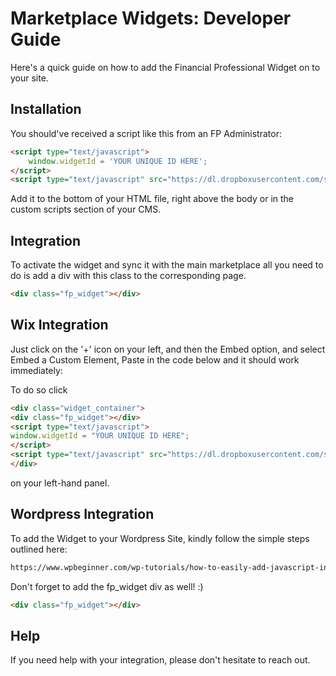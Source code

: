 # Marketplace Widgets: Developer Guide

Here's a quick guide on how to add the Financial Professional Widget on to your site.

## Installation

You should've received a script like this from an FP Administrator:

```html
<script type="text/javascript">
    window.widgetId = 'YOUR UNIQUE ID HERE';
</script>
<script type="text/javascript" src="https://dl.dropboxusercontent.com/s/mk5kn7jalzx7py5/widget.js?dl=0"></script>
```
Add it to the bottom of your HTML file, right above the body or in the custom scripts section of your CMS.
## Integration

To activate the widget and sync it with the main marketplace all you need to do is add a div with this class to the corresponding page.
```html
<div class="fp_widget"></div>
```

## Wix Integration
Just click on the '+' icon on your left, and then the Embed option, and select Embed a Custom Element, Paste in the code below and it should work immediately:

To do so click
```html
<div class="widget_container">
<div class="fp_widget"></div>
<script type="text/javascript">
window.widgetId = "YOUR UNIQUE ID HERE";
</script>
<script type="text/javascript" src="https://dl.dropboxusercontent.com/s/mk5kn7jalzx7py5/widget.js?dl=0"></script>
</div>
```
on your left-hand panel.

## Wordpress Integration

To add the Widget to your Wordpress Site, kindly follow the simple steps outlined here:
```html
https://www.wpbeginner.com/wp-tutorials/how-to-easily-add-javascript-in-wordpress-pages-or-posts/
```
Don't forget to add the fp_widget div as well! :)
```html
<div class="fp_widget"></div>
```
## Help
If you need help with your integration, please don't hesitate to reach out.

